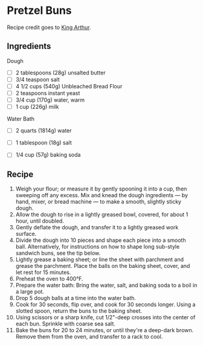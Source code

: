 # Pretzel Buns

Recipe credit goes to [King Arthur](https://www.kingarthurbaking.com/recipes/pretzel-sandwich-buns-recipe). 

## Ingredients


Dough


- [ ] 2 tablespoons (28g) unsalted butter
- [ ] 3/4 teaspoon salt
- [ ] 4 1/2 cups (540g) Unbleached Bread Flour
- [ ] 2 teaspoons instant yeast
- [ ] 3/4 cup (170g) water, warm
- [ ] 1 cup (226g) milk

Water Bath

- [ ] 2 quarts (1814g) water
- [ ] 1 tablespoon (18g) salt
- [ ] 1/4 cup (57g) baking soda


## Recipe

1. Weigh your flour; or measure it by gently spooning it into a cup, then sweeping off any excess. Mix and knead the dough ingredients — by hand, mixer, or bread machine — to make a smooth, slightly sticky dough.
1. Allow the dough to rise in a lightly greased bowl, covered, for about 1 hour, until doubled.
1. Gently deflate the dough, and transfer it to a lightly greased work surface.
1. Divide the dough into 10 pieces and shape each piece into a smooth ball. Alternatively, for instructions on how to shape long sub-style sandwich buns, see the tip below.
1. Lightly grease a baking sheet; or line the sheet with parchment and grease the parchment. Place the balls on the baking sheet, cover, and let rest for 15 minutes.
1. Preheat the oven to 400°F.
1. Prepare the water bath: Bring the water, salt, and baking soda to a boil in a large pot.
1. Drop 5 dough balls at a time into the water bath.
1. Cook for 30 seconds, flip over, and cook for 30 seconds longer. Using a slotted spoon, return the buns to the baking sheet.
1. Using scissors or a sharp knife, cut 1/2"-deep crosses into the center of each bun. Sprinkle with coarse sea salt.
1. Bake the buns for 20 to 24 minutes, or until they're a deep-dark brown. Remove them from the oven, and transfer to a rack to cool.

